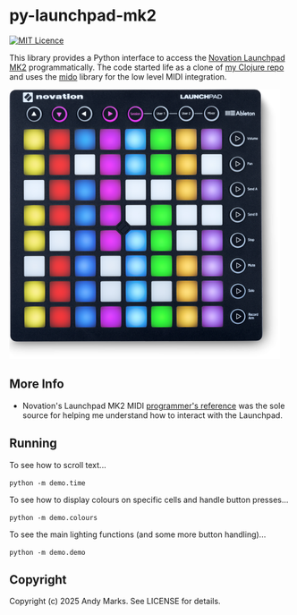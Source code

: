 # py-launchpad-mk2

[![MIT Licence](https://badges.frapsoft.com/os/mit/mit.svg?v=103)](https://opensource.org/licenses/mit-license.php)

This library provides a Python interface to access the [Novation Launchpad MK2](https://global.novationmusic.com/launch/launchpad#) programmatically. The code started life as a clone of [my Clojure repo](https://github.com/andeemarks/clj-launchpad-mk2) and uses the [mido](https://github.com/mido/mido) library for the low level MIDI integration.

![Novation Launchpad Mk2](./resources/lp-mk2.png)

## More Info

- Novation's Launchpad MK2 MIDI [programmer's reference](https://global.novationmusic.com/sites/default/files/novation/downloads/10529/launchpad-mk2-programmers-reference-guide_0.pdf) was the sole source for helping me understand how to interact with the Launchpad.

## Running

To see how to scroll text...

```python -m demo.time```

To see how to display colours on specific cells and handle button presses...

```python -m demo.colours```

To see the main lighting functions (and some more button handling)...

```python -m demo.demo```

## Copyright

Copyright (c) 2025 Andy Marks. See LICENSE for details.